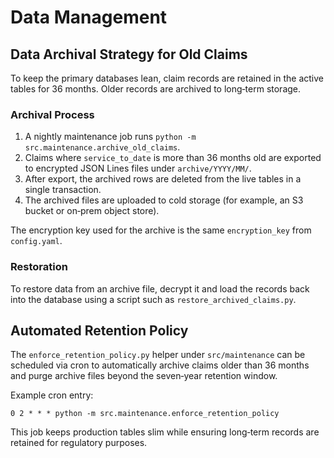 # Data Management

## Data Archival Strategy for Old Claims
To keep the primary databases lean, claim records are retained in the active tables for 36 months. Older records are archived to long‑term storage.

### Archival Process
1. A nightly maintenance job runs `python -m src.maintenance.archive_old_claims`.
2. Claims where `service_to_date` is more than 36 months old are exported to encrypted JSON Lines files under `archive/YYYY/MM/`.
3. After export, the archived rows are deleted from the live tables in a single transaction.
4. The archived files are uploaded to cold storage (for example, an S3 bucket or on‑prem object store).

The encryption key used for the archive is the same `encryption_key` from `config.yaml`.

### Restoration
To restore data from an archive file, decrypt it and load the records back into the database using a script such as `restore_archived_claims.py`.

## Automated Retention Policy
The `enforce_retention_policy.py` helper under `src/maintenance` can be scheduled via cron to automatically archive claims older than 36 months and purge archive files beyond the seven‑year retention window.

Example cron entry:
```
0 2 * * * python -m src.maintenance.enforce_retention_policy
```
This job keeps production tables slim while ensuring long‑term records are retained for regulatory purposes.
